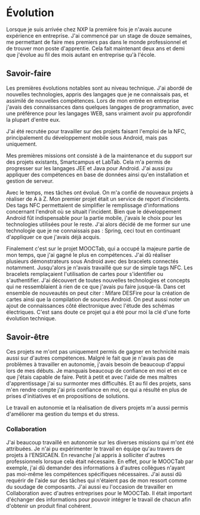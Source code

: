 # Évolution

Lorsque je suis arrivée chez NXP la première fois je n'avais aucune expérience en entreprise. J'ai commencé par un stage de douze semaines, me permettant de faire mes premiers pas dans le monde professionnel et de trouver mon poste d'apprentie.
Cela fait maintenant deux ans et demi que j'évolue au fil des mois autant en entreprise qu'à l'école.

## Savoir-faire

Les premières évolutions notables sont au niveau technique. J'ai abordé de nouvelles technologies, appris des langages que je ne connaissais pas, et assimilé de nouvelles compétences.
Lors de mon entrée en entreprise j'avais des connaissances dans quelques langages de programmation, avec une préférence pour les langages WEB, sans vraiment avoir pu approfondir la plupart d'entre eux.

J'ai été recrutée pour travailler sur des projets faisant l'emploi de la NFC, principalement du développement mobile sous Android, mais pas uniquement.

Mes premières missions ont consisté à de la maintenance et du support sur des projets existants, Smartcampus et LabTab. Cela m'a permis de progresser sur les langages JEE et Java pour Android. J'ai aussi pu appliquer des compétences en base de données ainsi qu'en installation et gestion de serveur.

Avec le temps, mes tâches ont évolué. On m'a confié de nouveaux projets à réaliser de A à Z.
Mon premier projet était un service de report d'incidents. Des tags NFC permettaient de simplifier le remplissage d'informations concernant l'endroit où se situait l'incident.
Bien que le développement Android fût indispensable pour la partie mobile, j'avais le choix pour les technologies utilisées pour le reste. J'ai alors décidé de me former sur une technologie que je ne connaissais pas : Spring, ceci tout en continuant d'appliquer ce que j'avais déjà acquis.

Finalement c'est sur le projet MOOCTab, qui a occupé la majeure partie de mon temps, que j'ai gagné le plus en compétences. J'ai dû réaliser plusieurs démonstrateurs sous Android avec des bracelets connectés notamment. Jusqu'alors je n'avais travaillé que sur de simple tags NFC. Les bracelets remplaçaient l'utilisation de cartes pour s'identifier ou s'authentifier. J'ai découvert de toutes nouvelles technologies et concepts qui ne ressemblaient à rien de ce que j'avais pu faire jusque-là.
Dans cet ensemble de nouveautés on peut citer : Mifare DESFire pour la création de cartes ainsi que la compilation de sources Android. On peut aussi noter un ajout de connaissances côté électronique avec l'étude des schémas électriques.
C'est sans doute ce projet qui a été pour moi la clé d'une forte évolution technique.

## Savoir-être

Ces projets ne m'ont pas uniquement permis de gagner en technicité mais aussi sur d'autres compétences.
Malgré le fait que je n'avais pas de problèmes à travailler en autonomie, j'avais besoin de beaucoup d'appui lors de mes débuts. Je manquais beaucoup de confiance en moi et en ce que j'étais capable de faire. Petit à petit et avec l'aide de mes maîtres d'apprentissage j'ai su surmonter mes difficultés.
Et au fil des projets, sans m'en rendre compte j'ai pris confiance en moi, ce qui a résulté en plus de prises d'initiatives et en propositions de solutions.

Le travail en autonomie et la réalisation de divers projets m'a aussi permis d'améliorer ma gestion du temps et du stress.

### Collaboration

J'ai beaucoup travaillé en autonomie sur les diverses missions qui m'ont été attribuées. Je n'ai pu expérimenter le travail en équipe qu'au travers de projets à l'ENSICAEN.
En revanche j'ai appris à solliciter d'autres professionnels lorsque cela était nécessaire.
En effet, pour le MOOCTab par exemple, j'ai dû demander des informations à d'autres collègues n'ayant pas moi-même les compétences spécifiques nécessaires.
J'ai aussi dû requérir de l'aide sur des tâches qui n'étaient pas de mon ressort comme du soudage de composants.
J'ai aussi eu l'occasion de travailler en Collaboration avec d'autres entreprises pour le MOOCTab. Il était important d'échanger des informations pour pouvoir intégrer le travail de chacun afin d'obtenir un produit final cohérent.
